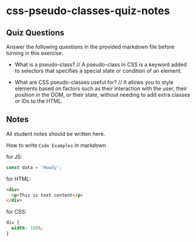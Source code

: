 # css-pseudo-classes-quiz-notes

## Quiz Questions

Answer the following questions in the provided markdown file before turning in this exercise:

- What is a pseudo-class?
  // A pseudo-class in CSS is a keyword added to selectors that specifies a special state or condition of an element.

- What are CSS pseudo-classes useful for?
  // It allows you to style elements based on factors such as their interaction with the user, their position in the DOM, or their state, without needing to add extra classes or IDs to the HTML.

## Notes

All student notes should be written here.

How to write `Code Examples` in markdown

for JS:

```javascript
const data = 'Howdy';
```

for HTML:

```html
<div>
  <p>This is text content</p>
</div>
```

for CSS:

```css
div {
  width: 100%;
}
```
